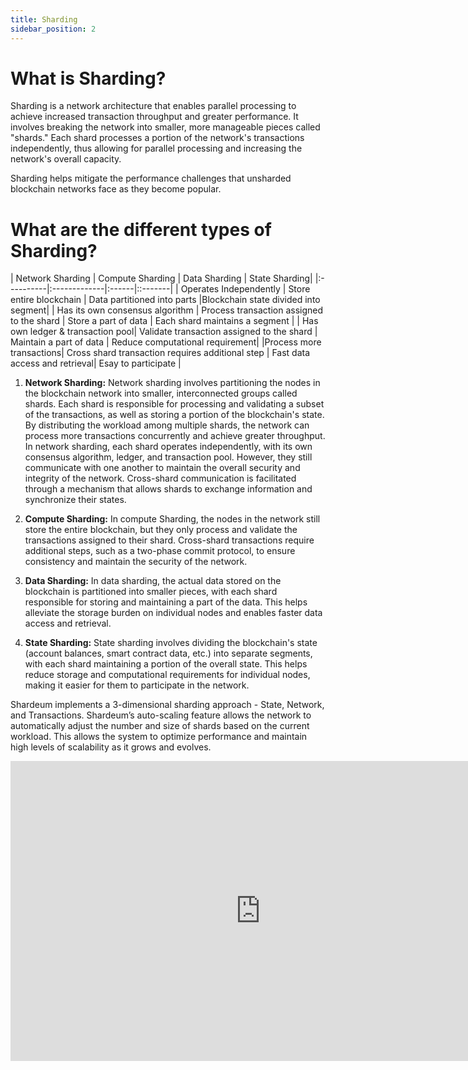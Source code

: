 ```yaml
---
title: Sharding
sidebar_position: 2
---
```


# What is Sharding?


Sharding is a network architecture that enables parallel processing to achieve increased transaction throughput and greater performance. It involves breaking the network into smaller, more manageable pieces called "shards." Each shard processes a portion of the network's transactions independently, thus allowing for parallel processing and increasing the network's overall capacity.

Sharding helps mitigate the performance challenges that unsharded blockchain networks face as they become popular.

# What are the different types of Sharding?

| Network Sharding  | Compute Sharding      |  Data Sharding | State Sharding|
|:----------|:-------------|:------|::-------|
| Operates Independently | Store entire blockchain | Data partitioned into parts |Blockchain state divided into segment|
| Has its own consensus algorithm | Process transaction assigned to the shard   |  Store a part of data | Each shard maintains a segment  |
| Has own ledger & transaction pool| Validate transaction assigned to the shard |   Maintain a part of data | Reduce computational requirement|
|Process more transactions| Cross shard transaction requires additional step | Fast data access and retrieval|  Esay to participate   |

1. **Network Sharding:**  Network sharding involves partitioning the nodes in the blockchain network into smaller, interconnected groups called shards. Each shard is responsible for processing and validating a subset of the transactions, as well as storing a portion of the blockchain's state. By distributing the workload among multiple shards, the network can process more transactions concurrently and achieve greater throughput. In network sharding, each shard operates independently, with its own consensus algorithm, ledger, and transaction pool. However, they still communicate with one another to maintain the overall security and integrity of the network. Cross-shard communication is facilitated through a mechanism that allows shards to exchange information and synchronize their states.

2. **Compute Sharding:** In compute Sharding, the nodes in the network still store the entire blockchain, but they only process and validate the transactions assigned to their shard. Cross-shard transactions require additional steps, such as a two-phase commit protocol, to ensure consistency and maintain the security of the network.

3. **Data Sharding:** In data sharding, the actual data stored on the blockchain is partitioned into smaller pieces, with each shard responsible for storing and maintaining a part of the data. This helps alleviate the storage burden on individual nodes and enables faster data access and retrieval.

4. **State Sharding:** State sharding involves dividing the blockchain's state (account balances, smart contract data, etc.) into separate segments, with each shard maintaining a portion of the overall state. This helps reduce storage and computational requirements for individual nodes, making it easier for them to participate in the network.

Shardeum implements a 3-dimensional sharding approach - State, Network, and Transactions. Shardeum’s auto-scaling feature allows the network to automatically adjust the number and size of shards based on the current workload. This allows the system to optimize performance and maintain high levels of scalability as it grows and evolves.


<iframe width="800" height="480" src="https://www.youtube.com/embed/SZpjvWMfgDA" title="YouTube video player" frameborder="0" allow="accelerometer; autoplay; clipboard-write; encrypted-media; gyroscope; picture-in-picture; web-share" allowfullscreen></iframe>